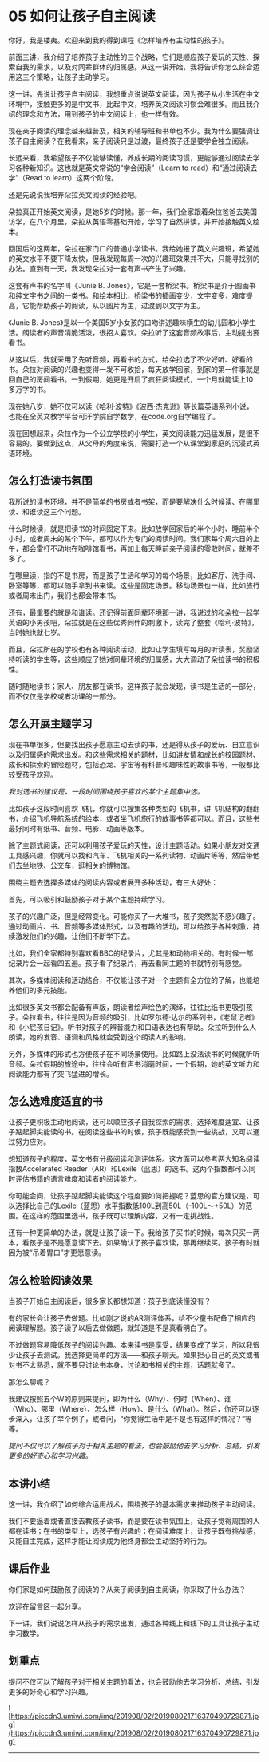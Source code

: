 # 05 如何让孩子自主阅读

你好，我是楼夷。欢迎来到我的得到课程《怎样培养有主动性的孩子》。

前面三讲，我介绍了培养孩子主动性的三个战略，它们是顺应孩子爱玩的天性、探索自我的需求，以及对同辈群体的归属感。从这一讲开始，我将告诉你怎么综合运用这三个策略，让孩子主动学习。

这一讲，先说让孩子自主阅读，我想重点说说英文阅读，因为孩子从小生活在中文环境中，接触更多的是中文书，比起中文，培养英文阅读习惯会难很多。而且我介绍的理念和方法，用到孩子的中文阅读上，也一样有效。

现在亲子阅读的理念越来越普及，相关的辅导班和书单也不少。我为什么要强调让孩子自主阅读？在我看来，亲子阅读只是过渡，最终孩子还是要学会独立阅读。

长远来看，我希望孩子不仅能够读懂，养成长期的阅读习惯，更能够通过阅读去学习各种新知识。这也就是英文常说的“学会阅读”（Learn to read）和“通过阅读去学”（Read to learn）这两个阶段。

还是先说说我培养朵拉英文阅读的经验吧。

朵拉真正开始英文阅读，是她5岁的时候。那一年，我们全家跟着朵拉爸爸去美国访学，在八个月里，朵拉从英语零基础开始，学习了自然拼读，并开始接触英文绘本。

回国后的这两年，朵拉在家门口的普通小学读书。我给她报了英文兴趣班，希望她的英文水平不要下降太快，但我发现每周一次的兴趣班效果并不大，只能寻找别的办法。直到有一天，我发现朵拉对一套有声书产生了兴趣。

这套有声书的名字叫《Junie B. Jones》，它是一套桥梁书。桥梁书是介于图画书和纯文字书之间的一类书。和绘本相比，桥梁书的插画变少，文字变多，难度提高，它能帮助孩子的阅读，从以图片为主，过渡到以文字为主。

《Junie B. Jones》是以一个美国5岁小女孩的口吻讲述趣味横生的幼儿园和小学生活。朗读者的声音清脆活泼，很招人喜欢。朵拉听了这套音频故事后，主动提出要看书。

从这以后，我就采用了先听音频，再看书的方式，给朵拉选了不少好听、好看的书。朵拉对阅读的兴趣也变得一发不可收拾，每天放学回家，到家的第一件事就是回自己的房间看书。一到假期，她更是开启了疯狂阅读模式，一个月就能读上10多万字的书。

现在她八岁，她不仅可以读《哈利·波特》《波西·杰克逊》等长篇英语系列小说，也能在全英文教学平台可汗学院自学数学，在code.org自学编程了。

现在回想起来，朵拉作为一个公立学校的小学生，英文阅读能力迅猛发展，是很不容易的。要做到这点，从父母的角度来说，需要打造一个从课堂到家庭的沉浸式英语环境。

## 怎么打造读书氛围

我所说的读书环境，并不是简单的书房或者书架，而是要解决什么时候读、在哪里读、和谁读这三个问题。

什么时候读，就是把读书的时间固定下来。比如放学回家后的半个小时、睡前半个小时，或者周末的某个下午，都可以作为专门的阅读时间。我们家每个周六日的上午，都会雷打不动地在咖啡馆看书，再加上每天睡前亲子阅读的零散时间，就差不多了。

在哪里读，指的不是书房，而是孩子生活和学习的每个场景，比如客厅、洗手间、卧室等等，都可以随手拿到书来读。这些是固定场景。移动场景也一样，比如旅行或者周末出门，我们也都会带本书。

还有，最重要的就是和谁读。还记得前面同辈环境那一讲，我说过的和朵拉一起学英语的小男孩吧，朵拉就是在这些优秀同伴的刺激下，读完了整套《哈利·波特》，当时她也就七岁。

而且，朵拉所在的学校也有各种阅读活动，比如让学生填写每月的听读表，奖励坚持听读的学生等，这些顺应了她对同辈环境的归属感，大大调动了朵拉读书的积极性。

随时随地读书；家人、朋友都在读书。这样孩子就会发现，读书是生活的一部分，而不仅仅是学校或者功课的一部分。

## 怎么开展主题学习

现在书单很多，但要找出孩子愿意主动去读的书，还是得从孩子的爱玩、自立意识以及归属感的需求出发。和这些需求相关的题材，比如讲友情和成长的校园题材、成长和探索的冒险题材，包括恐龙、宇宙等有科普和趣味性的故事书等，一般都比较受孩子欢迎。

 *我对选书的建议是，一段时间围绕孩子喜欢的某个主题集中选。*

比如孩子这段时间喜欢飞机，你就可以搜集各种类型的飞机书，讲飞机结构的翻翻书，介绍飞机导航系统的绘本，或者坐飞机旅行的故事书等都可以。而且，这些书最好同时有纸书、音频、电影、动画等版本。

除了主题式阅读，还可以利用孩子爱玩的天性，设计主题活动。如果小朋友对交通工具感兴趣，你就可以找和汽车、飞机相关的一系列读物、动画片等等，然后带他们去坐地铁、公交车，逛相关的博物馆。

围绕主题去选择多媒体的阅读内容或者展开多种活动，有三大好处：

首先，可以吸引和鼓励孩子对于某个主题持续学习。

孩子的兴趣广泛，但是经常变化。可能你买了一大堆书，孩子突然就不感兴趣了。通过动画片、书、音频等多媒体形式，以及有趣的活动，可以给孩子各种刺激，持续激发他们的兴趣，让他们不断学下去。

比如，我们全家都特别喜欢看BBC的纪录片，尤其是和动物相关的。有时候一部纪录片会一起看四五遍。孩子看了纪录片，再去看同主题的书就特别有感觉。

其次，多媒体阅读和活动结合，不仅能让孩子对一个主题有全方位的了解，也能培养他们的多元技能。

比如很多英文书都会配备有声版，朗读者绘声绘色的演绎，往往比纸书更吸引孩子。朵拉看书，往往是因为音频的吸引，比如罗尔德·达尔的系列书，《老鼠记者》和《小屁孩日记》。听书对孩子的辨音能力和口语表达也有帮助。朵拉听到什么人朗读，她的发音、语调和风格就会受到这个朗读人的影响。

另外，多媒体的形式也方便孩子在不同场景使用。比如路上没法读书的时候就听听音频。朵拉假期的旅途中，往往会听有声书消磨时间，一个假期，她的英文听力和阅读能力都有了突飞猛进的增长。

## 怎么选难度适宜的书

让孩子更积极主动地阅读，还可以顺应孩子自我探索的需求，选择难度适宜、让孩子踮起脚尖能读的书。在阅读这些书的时候，孩子既能感受到一些挑战，又可以通过努力应对。

想知道孩子的程度，英文书有分级阅读和测评体系。这方面可以参考两大知名阅读指数Accelerated Reader（AR）和Lexile（蓝思）的选书。这两个指数都可以同时评估书籍的语言难度和读者的阅读能力。

你可能会问，让孩子踮起脚尖能读这个程度要如何把握呢？蓝思的官方建议是，可以选择比自己的Lexile（蓝思）水平指数低100L到高50L（-100L～+50L）的范围。在这样的范围里选书，孩子既可以理解内容，又有一定挑战性。

还有一种更简单的办法，就是让孩子读一下。我给孩子买书的时候，每次只买一两本，看孩子是不是愿意读下去。如果确认了孩子喜欢读，那再继续买。孩子有时就因为被“吊着胃口”才更愿意读。

## 怎么检验阅读效果

当孩子开始自主阅读后，很多家长都想知道：孩子到底读懂没有？

有的家长会让孩子去做题。比如刚才说的AR测评体系，给不少童书配备了相应的阅读理解题。孩子读了以后去做做题，就知道是不是真看明白了。

不过做题容易降低孩子的阅读兴趣。本来读书是享受，结果变成了学习，所以我很少让孩子去测试。我选择更简单的方法——和孩子聊天。如果担心自己的英文或者对书不太熟悉，就不要只讨论书本身，讨论和书相关的主题，话题就多了。

那怎么聊呢？

我建议按照五个W的原则来提问，即为什么（Why）、何时（When）、谁（Who）、哪里（Where）、怎么样（How）、是什么（What）。然后，你还可以逐步深入，让孩子举个例子，或者问，“你觉得生活中是不是也有这样的情况？”等等。

 *提问不仅可以了解孩子对于相关主题的看法，也会鼓励他去学习分析、总结，引发更多的好奇心和学习兴趣。*

## 本讲小结

这一讲，我介绍了如何综合运用战术，围绕孩子的基本需求来推动孩子主动阅读。

我们不要逼着或者直接去教孩子读书，而是要在读书氛围上，让孩子觉得周围的人都在读书；在书的类型上，选孩子有兴趣的；在阅读难度上，让孩子既有挑战感，又能自主完成，这样才能让阅读成为他终身都会主动坚持的行为。

## 课后作业

你们家是如何鼓励孩子阅读的？从亲子阅读到自主阅读，你采取了什么办法？

欢迎在留言区一起分享。

下一讲，我们说说怎样从孩子的需求出发，通过各种线上和线下的工具让孩子主动学习数学。

## 划重点

提问不仅可以了解孩子对于相关主题的看法，也会鼓励他去学习分析、总结，引发更多的好奇心和学习兴趣。

![https://piccdn3.umiwi.com/img/201908/02/201908021716370490729871.jpg](https://piccdn3.umiwi.com/img/201908/02/201908021716370490729871.jpg)

---
